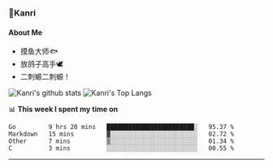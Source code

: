 ### 🌱Kanri
#### About Me
- 摸鱼大师🐟
- 放鸽子高手🕊
- 二刺螈二刺螈！

![Kanri's github stats](https://github-readme-stats.vercel.app/api?username=Yiwen-Chan&show_icons=true&theme=vue&line_height=20)
![Kanri's Top Langs](https://github-readme-stats.vercel.app/api/top-langs/?username=Yiwen-Chan&layout=compact&theme=vue&card_width=270)

📊 **This week I spent my time on**
<!--START_SECTION:waka-->
```text
Go         9 hrs 20 mins   ████████████████████████░   95.37 % 
Markdown   15 mins         ▓░░░░░░░░░░░░░░░░░░░░░░░░   02.72 % 
Other      7 mins          ▒░░░░░░░░░░░░░░░░░░░░░░░░   01.34 % 
C          3 mins          ░░░░░░░░░░░░░░░░░░░░░░░░░   00.55 % 
```
<!--END_SECTION:waka-->

***

